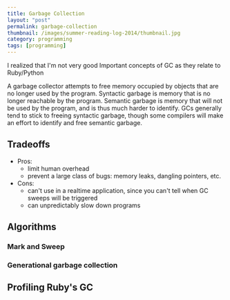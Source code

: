 ```yaml
---
title: Garbage Collection
layout: "post"
permalink: garbage-collection
thumbnail: /images/summer-reading-log-2014/thumbnail.jpg
category: programming
tags: [programming]
---
```


I realized that I'm not very good
Important concepts of GC as they relate to Ruby/Python

A garbage collector attempts to free memory occupied by objects that are no longer used by the program.
Syntactic garbage is memory that is no longer reachable by the program. Semantic garbage is memory that will not be used by the program, and is thus much harder to identify. GCs generally tend to stick to freeing syntactic garbage, though some compilers will make an effort to identify and free semantic garbage.

## Tradeoffs

- Pros:
  - limit human overhead
  - prevent a large class of bugs: memory leaks, dangling pointers, etc.
- Cons:
  - can't use in a realtime application, since you can't tell when GC sweeps will be triggered
  - can unpredictably slow down programs

## Algorithms

### Mark and Sweep

### Generational garbage collection

## Profiling Ruby's GC